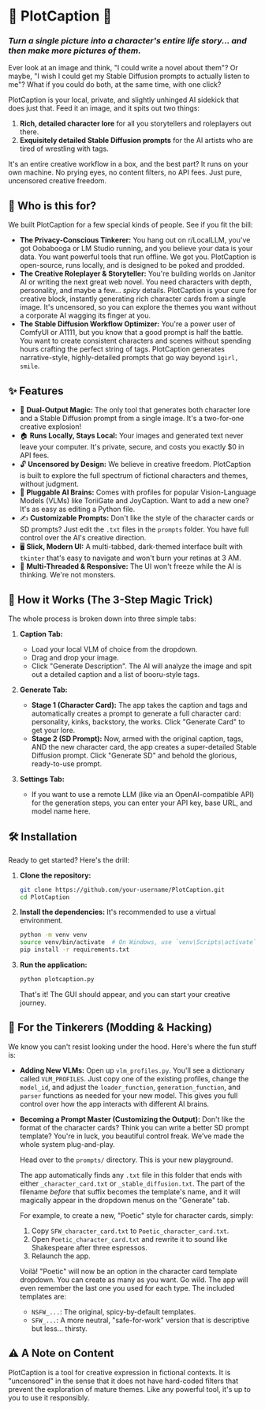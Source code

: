 # 🎨 PlotCaption 📝
### *Turn a single picture into a character's entire life story... and then make more pictures of them.*

Ever look at an image and think, "I could write a novel about them"? Or maybe, "I wish I could get my Stable Diffusion prompts to actually listen to me"? What if you could do both, at the same time, with one click?

PlotCaption is your local, private, and slightly unhinged AI sidekick that does just that. Feed it an image, and it spits out two things:
1.  **Rich, detailed character lore** for all you storytellers and roleplayers out there.
2.  **Exquisitely detailed Stable Diffusion prompts** for the AI artists who are tired of wrestling with tags.

It's an entire creative workflow in a box, and the best part? It runs on your own machine. No prying eyes, no content filters, no API fees. Just pure, uncensored creative freedom.

## 🤔 Who is this for?

We built PlotCaption for a few special kinds of people. See if you fit the bill:

*   **The Privacy-Conscious Tinkerer:** You hang out on r/LocalLLM, you've got Oobabooga or LM Studio running, and you believe your data is your data. You want powerful tools that run offline. We got you. PlotCaption is open-source, runs locally, and is designed to be poked and prodded.
*   **The Creative Roleplayer & Storyteller:** You're building worlds on Janitor AI or writing the next great web novel. You need characters with depth, personality, and maybe a few... *spicy* details. PlotCaption is your cure for creative block, instantly generating rich character cards from a single image. It's uncensored, so you can explore the themes you want without a corporate AI wagging its finger at you.
*   **The Stable Diffusion Workflow Optimizer:** You're a power user of ComfyUI or A1111, but you know that a good prompt is half the battle. You want to create consistent characters and scenes without spending hours crafting the perfect string of tags. PlotCaption generates narrative-style, highly-detailed prompts that go way beyond `1girl, smile`.

## ✨ Features

*   🔮 **Dual-Output Magic:** The only tool that generates both character lore and a Stable Diffusion prompt from a single image. It's a two-for-one creative explosion!
*   🏠 **Runs Locally, Stays Local:** Your images and generated text never leave your computer. It's private, secure, and costs you exactly $0 in API fees.
*   🔓 **Uncensored by Design:** We believe in creative freedom. PlotCaption is built to explore the full spectrum of fictional characters and themes, without judgment.
*   🧠 **Pluggable AI Brains:** Comes with profiles for popular Vision-Language Models (VLMs) like ToriiGate and JoyCaption. Want to add a new one? It's as easy as editing a Python file.
*   ✍️ **Customizable Prompts:** Don't like the style of the character cards or SD prompts? Just edit the `.txt` files in the `prompts` folder. You have full control over the AI's creative direction.
*   🖥️ **Slick, Modern UI:** A multi-tabbed, dark-themed interface built with `tkinter` that's easy to navigate and won't burn your retinas at 3 AM.
*   🔄 **Multi-Threaded & Responsive:** The UI won't freeze while the AI is thinking. We're not monsters.

## 🚀 How it Works (The 3-Step Magic Trick)

The whole process is broken down into three simple tabs:

1.  **Caption Tab:**
    *   Load your local VLM of choice from the dropdown.
    *   Drag and drop your image.
    *   Click "Generate Description". The AI will analyze the image and spit out a detailed caption and a list of booru-style tags.

2.  **Generate Tab:**
    *   **Stage 1 (Character Card):** The app takes the caption and tags and automatically creates a prompt to generate a full character card: personality, kinks, backstory, the works. Click "Generate Card" to get your lore.
    *   **Stage 2 (SD Prompt):** Now, armed with the original caption, tags, AND the new character card, the app creates a super-detailed Stable Diffusion prompt. Click "Generate SD" and behold the glorious, ready-to-use prompt.

3.  **Settings Tab:**
    *   If you want to use a remote LLM (like via an OpenAI-compatible API) for the generation steps, you can enter your API key, base URL, and model name here.

## 🛠️ Installation

Ready to get started? Here's the drill:

1.  **Clone the repository:**
    ```bash
    git clone https://github.com/your-username/PlotCaption.git
    cd PlotCaption
    ```
2.  **Install the dependencies:**
    It's recommended to use a virtual environment.
    ```bash
    python -m venv venv
    source venv/bin/activate  # On Windows, use `venv\Scripts\activate`
    pip install -r requirements.txt
    ```
3.  **Run the application:**
    ```bash
    python plotcaption.py
    ```
    That's it! The GUI should appear, and you can start your creative journey.

## 🔧 For the Tinkerers (Modding & Hacking)

We know you can't resist looking under the hood. Here's where the fun stuff is:

*   **Adding New VLMs:** Open up `vlm_profiles.py`. You'll see a dictionary called `VLM_PROFILES`. Just copy one of the existing profiles, change the `model_id`, and adjust the `loader_function`, `generation_function`, and `parser` functions as needed for your new model. This gives you full control over how the app interacts with different AI brains.
*   **Becoming a Prompt Master (Customizing the Output):** Don't like the format of the character cards? Think you can write a better SD prompt template? You're in luck, you beautiful control freak. We've made the whole system plug-and-play.

    Head over to the `prompts/` directory. This is your new playground.

    The app automatically finds any `.txt` file in this folder that ends with either `_character_card.txt` or `_stable_diffusion.txt`. The part of the filename *before* that suffix becomes the template's name, and it will magically appear in the dropdown menus on the "Generate" tab.

    For example, to create a new, "Poetic" style for character cards, simply:
    1.  Copy `SFW_character_card.txt` to `Poetic_character_card.txt`.
    2.  Open `Poetic_character_card.txt` and rewrite it to sound like Shakespeare after three espressos.
    3.  Relaunch the app.

    Voilà! "Poetic" will now be an option in the character card template dropdown. You can create as many as you want. Go wild. The app will even remember the last one you used for each type. The included templates are:
    *   `NSFW_...`: The original, spicy-by-default templates.
    *   `SFW_...`: A more neutral, "safe-for-work" version that is descriptive but less... thirsty.

## ⚠️ A Note on Content

PlotCaption is a tool for creative expression in fictional contexts. It is "uncensored" in the sense that it does not have hard-coded filters that prevent the exploration of mature themes. Like any powerful tool, it's up to you to use it responsibly.
